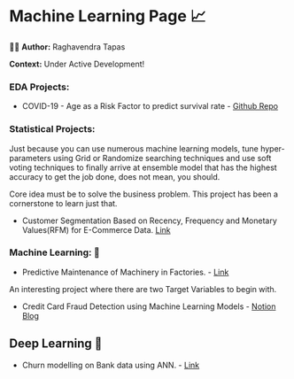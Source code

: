 # Machine Learning Page :chart_with_upwards_trend:

:raising_hand_man: <b> Author:</b> Raghavendra Tapas

<b> Context:</b> Under Active Development!


### EDA Projects:

* COVID-19 - Age as a Risk Factor to predict survival rate - [Github Repo](https://github.com/Napster8/Data-Science/tree/Napster8/Machine-Learning/12-Covid-Age-Risk-Factor)

### Statistical Projects:

Just because you can use numerous machine learning models, tune hyper-parameters using Grid or Randomize searching techniques and use soft voting techniques to finally arrive at ensemble model that has the highest accuracy to get the job done, does not mean, you should. 

Core idea must be to solve the business problem. This project has been a cornerstone to learn just that.

- Customer Segmentation Based on Recency, Frequency and Monetary Values(RFM) for E-Commerce Data. [Link](https://github.com/Napster8/Data-Science/blob/Napster8/Machine-Learning/14-e-commerce-purchase-history/RFM_analysis.ipynb)

### Machine Learning: :robot: 

- Predictive Maintenance of Machinery in Factories. - [Link](https://github.com/Napster8/Data-Science/blob/Napster8/Machine-Learning/13-predictive_maintainence/Machine-Predictive-Maintenance-Classification.ipynb)

An interesting project where there are two Target Variables to begin with. 

- Credit Card Fraud Detection using Machine Learning Models - [Notion Blog](https://www.notion.so/raghavendratapas/Handling-Imbalance-Datasets-in-Classification-Problems-130948b532f34bb1a261a81a08f771c0)

## Deep Learning :robot: 

- Churn modelling on Bank data using ANN. - [Link](https://github.com/Napster8/Data-Science/blob/Napster8/Deep-Learning/01-ANN/artificial_neural_network.ipynb)
